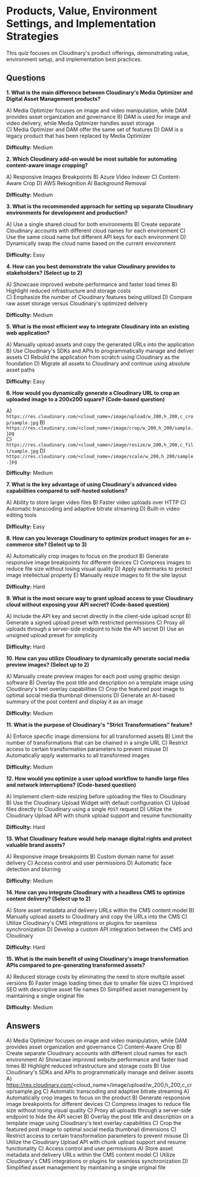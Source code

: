 # Products, Value, Environment Settings, and Implementation Strategies

This quiz focuses on Cloudinary's product offerings, demonstrating value, environment setup, and implementation best practices.

## Questions

**1. What is the main difference between Cloudinary's Media Optimizer and Digital Asset Management products?**

A) Media Optimizer focuses on image and video manipulation, while DAM provides asset organization and governance
B) DAM is used for image and video delivery, while Media Optimizer handles asset storage  
C) Media Optimizer and DAM offer the same set of features
D) DAM is a legacy product that has been replaced by Media Optimizer

**Difficulty:** Medium

**2. Which Cloudinary add-on would be most suitable for automating content-aware image cropping?**

A) Responsive Images Breakpoints
B) Azure Video Indexer
C) Content-Aware Crop
D) AWS Rekognition AI Background Removal

**Difficulty:** Medium

**3. What is the recommended approach for setting up separate Cloudinary environments for development and production?**

A) Use a single shared cloud for both environments
B) Create separate Cloudinary accounts with different cloud names for each environment
C) Use the same cloud name but different API keys for each environment
D) Dynamically swap the cloud name based on the current environment

**Difficulty:** Easy

**4. How can you best demonstrate the value Cloudinary provides to stakeholders? (Select up to 2)**

A) Showcase improved website performance and faster load times
B) Highlight reduced infrastructure and storage costs  
C) Emphasize the number of Cloudinary features being utilized
D) Compare raw asset storage versus Cloudinary's optimized delivery

**Difficulty:** Medium

**5. What is the most efficient way to integrate Cloudinary into an existing web application?**

A) Manually upload assets and copy the generated URLs into the application
B) Use Cloudinary's SDKs and APIs to programmatically manage and deliver assets
C) Rebuild the application from scratch using Cloudinary as the foundation
D) Migrate all assets to Cloudinary and continue using absolute asset paths

**Difficulty:** Easy

**6. How would you dynamically generate a Cloudinary URL to crop an uploaded image to a 200x200 square? (Code-based question)**

A) `https://res.cloudinary.com/<cloud_name>/image/upload/w_200,h_200,c_crop/sample.jpg`
B) `https://res.cloudinary.com/<cloud_name>/image/crop/w_200,h_200/sample.jpg`  
C) `https://res.cloudinary.com/<cloud_name>/image/resize/w_200,h_200,c_fill/sample.jpg`
D) `https://res.cloudinary.com/<cloud_name>/image/scale/w_200,h_200/sample.jpg`

**Difficulty:** Medium

**7. What is the key advantage of using Cloudinary's advanced video capabilities compared to self-hosted solutions?**

A) Ability to store larger video files
B) Faster video uploads over HTTP
C) Automatic transcoding and adaptive bitrate streaming
D) Built-in video editing tools

**Difficulty:** Easy

**8. How can you leverage Cloudinary to optimize product images for an e-commerce site? (Select up to 3)**

A) Automatically crop images to focus on the product
B) Generate responsive image breakpoints for different devices
C) Compress images to reduce file size without losing visual quality
D) Apply watermarks to protect image intellectual property
E) Manually resize images to fit the site layout

**Difficulty:** Hard

**9. What is the most secure way to grant upload access to your Cloudinary cloud without exposing your API secret? (Code-based question)**

A) Include the API key and secret directly in the client-side upload script
B) Generate a signed upload preset with restricted permissions
C) Proxy all uploads through a server-side endpoint to hide the API secret
D) Use an unsigned upload preset for simplicity

**Difficulty:** Hard

**10. How can you utilize Cloudinary to dynamically generate social media preview images? (Select up to 2)**

A) Manually create preview images for each post using graphic design software
B) Overlay the post title and description on a template image using Cloudinary's text overlay capabilities
C) Crop the featured post image to optimal social media thumbnail dimensions
D) Generate an AI-based summary of the post content and display it as an image

**Difficulty:** Medium

**11. What is the purpose of Cloudinary's "Strict Transformations" feature?**

A) Enforce specific image dimensions for all transformed assets
B) Limit the number of transformations that can be chained in a single URL
C) Restrict access to certain transformation parameters to prevent misuse
D) Automatically apply watermarks to all transformed images

**Difficulty:** Medium

**12. How would you optimize a user upload workflow to handle large files and network interruptions? (Code-based question)**

A) Implement client-side resizing before uploading the files to Cloudinary  
B) Use the Cloudinary Upload Widget with default configuration
C) Upload files directly to Cloudinary using a single `POST` request
D) Utilize the Cloudinary Upload API with chunk upload support and resume functionality

**Difficulty:** Hard

**13. What Cloudinary feature would help manage digital rights and protect valuable brand assets?**

A) Responsive image breakpoints
B) Custom domain name for asset delivery
C) Access control and user permissions
D) Automatic face detection and blurring

**Difficulty:** Medium

**14. How can you integrate Cloudinary with a headless CMS to optimize content delivery? (Select up to 2)**

A) Store asset metadata and delivery URLs within the CMS content model
B) Manually upload assets to Cloudinary and copy the URLs into the CMS
C) Utilize Cloudinary's CMS integrations or plugins for seamless synchronization
D) Develop a custom API integration between the CMS and Cloudinary

**Difficulty:** Hard

**15. What is the main benefit of using Cloudinary's image transformation APIs compared to pre-generating transformed assets?**

A) Reduced storage costs by eliminating the need to store multiple asset versions
B) Faster image loading times due to smaller file sizes
C) Improved SEO with descriptive asset file names
D) Simplified asset management by maintaining a single original file

**Difficulty:** Medium

## Answers

A) Media Optimizer focuses on image and video manipulation, while DAM provides asset organization and governance
C) Content-Aware Crop
B) Create separate Cloudinary accounts with different cloud names for each environment
A) Showcase improved website performance and faster load times
B) Highlight reduced infrastructure and storage costs
B) Use Cloudinary's SDKs and APIs to programmatically manage and deliver assets
A) https://res.cloudinary.com/<cloud_name>/image/upload/w_200,h_200,c_crop/sample.jpg
C) Automatic transcoding and adaptive bitrate streaming
A) Automatically crop images to focus on the product
B) Generate responsive image breakpoints for different devices
C) Compress images to reduce file size without losing visual quality
C) Proxy all uploads through a server-side endpoint to hide the API secret
B) Overlay the post title and description on a template image using Cloudinary's text overlay capabilities
C) Crop the featured post image to optimal social media thumbnail dimensions
C) Restrict access to certain transformation parameters to prevent misuse
D) Utilize the Cloudinary Upload API with chunk upload support and resume functionality
C) Access control and user permissions
A) Store asset metadata and delivery URLs within the CMS content model
C) Utilize Cloudinary's CMS integrations or plugins for seamless synchronization
D) Simplified asset management by maintaining a single original file
